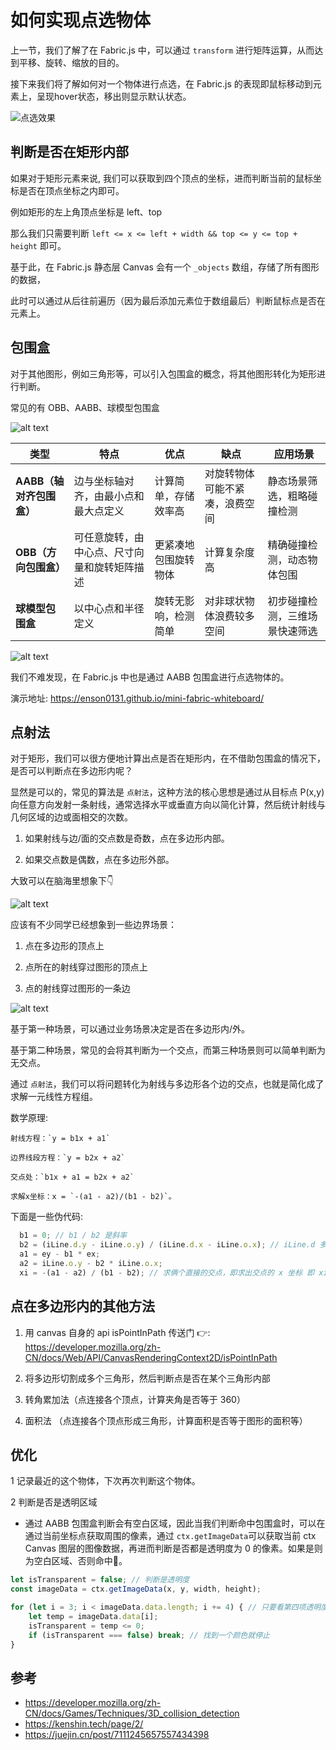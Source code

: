 # 如何实现点选物体

上一节，我们了解了在 Fabric.js 中，可以通过 `transform` 进行矩阵运算，从而达到平移、旋转、缩放的目的。

接下来我们将了解如何对一个物体进行点选，在 Fabric.js 的表现即鼠标移动到元素上，呈现hover状态，移出则显示默认状态。

![点选效果](./1.gif)

## 判断是否在矩形内部

如果对于矩形元素来说, 我们可以获取到四个顶点的坐标，进而判断当前的鼠标坐标是否在顶点坐标之内即可。

例如矩形的左上角顶点坐标是 left、top

那么我们只需要判断 `left <= x <= left + width && top <= y <= top + height` 即可。

基于此，在 Fabric.js 静态层 Canvas 会有一个  `_objects` 数组，存储了所有图形的数据，

此时可以通过从后往前遍历（因为最后添加元素位于数组最后）判断鼠标点是否在元素上。

## 包围盒

对于其他图形，例如三角形等，可以引入包围盒的概念，将其他图形转化为矩形进行判断。

常见的有 OBB、AABB、球模型包围盒

![alt text](image-3.png)

| **类型**              | **特点**                           | **优点**                     | **缺点**                     | **应用场景**                     |
|-----------------------|------------------------------------|-----------------------------|-----------------------------|---------------------------------|
| **AABB（轴对齐包围盒）** | 边与坐标轴对齐，由最小点和最大点定义 | 计算简单，存储效率高           | 对旋转物体可能不紧凑，浪费空间   | 静态场景筛选，粗略碰撞检测         |
| **OBB（方向包围盒）**   | 可任意旋转，由中心点、尺寸向量和旋转矩阵描述 | 更紧凑地包围旋转物体             | 计算复杂度高                 | 精确碰撞检测，动态物体包围         |
| **球模型包围盒**    | 以中心点和半径定义                 | 旋转无影响，检测简单             | 对非球状物体浪费较多空间         | 初步碰撞检测，三维场景快速筛选     |

![alt text](./2.gif)

我们不难发现，在 Fabric.js 中也是通过 AABB 包围盒进行点选物体的。

演示地址: https://enson0131.github.io/mini-fabric-whiteboard/

## 点射法

对于矩形，我们可以很方便地计算出点是否在矩形内，在不借助包围盒的情况下，是否可以判断点在多边形内呢？

显然是可以的，常见的算法是 `点射法`，这种方法的核心思想是通过从目标点 P(x,y) 向任意方向发射一条射线，通常选择水平或垂直方向以简化计算，然后统计射线与几何区域的边或面相交的次数。

1. 如果射线与边/面的交点数是奇数，点在多边形内部。
   
2. 如果交点数是偶数，点在多边形外部。

大致可以在脑海里想象下👇

![alt text](image-4.png)

应该有不少同学已经想象到一些边界场景：

1. 点在多边形的顶点上
   
2. 点所在的射线穿过图形的顶点上

3. 点的射线穿过图形的一条边


![alt text](image-5.png)

基于第一种场景，可以通过业务场景决定是否在多边形内/外。

基于第二种场景，常见的会将其判断为一个交点，而第三种场景则可以简单判断为无交点。

通过 `点射法`，我们可以将问题转化为射线与多边形各个边的交点，也就是简化成了求解一元线性方程组。

数学原理:

    射线方程：`y = b1x + a1`

    边界线段方程：`y = b2x + a2`

    交点处：`b1x + a1 = b2x + a2`

    求解x坐标：x = `-(a1 - a2)/(b1 - b2)`。
          
下面是一些伪代码:

```js
  b1 = 0; // b1 / b2 是斜率
  b2 = (iLine.d.y - iLine.o.y) / (iLine.d.x - iLine.o.x); // iLine.d 多边形线段的终点、iLine.o 是多边形线段的起点
  a1 = ey - b1 * ex;
  a2 = iLine.o.y - b2 * iLine.o.x;
  xi = -(a1 - a2) / (b1 - b2); // 求俩个直接的交点，即求出交点的 x 坐标 即 xi = a1 - a2 / b2;
```

## 点在多边形内的其他方法

1. 用 canvas 自身的 api isPointInPath 传送门 👉: https://developer.mozilla.org/zh-CN/docs/Web/API/CanvasRenderingContext2D/isPointInPath

2. 将多边形切割成多个三角形，然后判断点是否在某个三角形内部

3. 转角累加法（点连接各个顶点，计算夹角是否等于 360）

4. 面积法 （点连接各个顶点形成三角形，计算面积是否等于图形的面积等）


## 优化
1 记录最近的这个物体，下次再次判断这个物体。

2 判断是否是透明区域

  - 通过 AABB 包围盒判断会有空白区域，因此当我们判断命中包围盒时，可以在通过当前坐标点获取周围的像素，通过 `ctx.getImageData`可以获取当前 ctx Canvas 图层的图像数据，再进而判断是否都是透明度为 0 的像素。如果是则为空白区域、否则命中🎯。
  
```js
let isTransparent = false; // 判断是透明度
const imageData = ctx.getImageData(x, y, width, height);

for (let i = 3; i < imageData.data.length; i += 4) { // 只要看第四项透明度即可
    let temp = imageData.data[i];
    isTransparent = temp <= 0;
    if (isTransparent === false) break; // 找到一个颜色就停止
}
```


## 参考

- https://developer.mozilla.org/zh-CN/docs/Games/Techniques/3D_collision_detection
- https://kenshin.tech/page/2/
- https://juejin.cn/post/7111245657557434398
